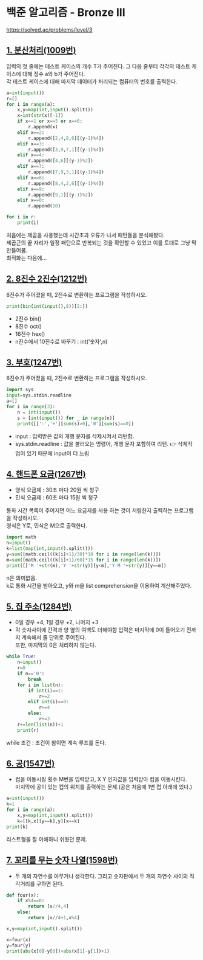 # 백준 알고리즘 - Bronze III
https://solved.ac/problems/level/3


## [1. 분산처리(1009번)](https://www.acmicpc.net/problem/1009)
입력의 첫 줄에는 테스트 케이스의 개수 T가 주어진다. 그 다음 줄부터 각각의 테스트 케이스에 대해 정수 a와 b가 주어진다.  
각 테스트 케이스에 대해 마지막 데이터가 처리되는 컴퓨터의 번호를 출력한다.
```python
a=int(input())
r=[]
for i in range(a):
    x,y=map(int,input().split())
    x=int(str(x)[-1])
    if x==1 or x==5 or x==6:
        r.append(x)
    elif x==2:
        r.append([2,4,8,6][(y-1)%4])
    elif x==3:
        r.append([3,9,7,1][(y-1)%4])
    elif x==4:
        r.append([4,6][(y-1)%2])
    elif x==7:
        r.append([7,9,3,1][(y-1)%4])
    elif x==8:
        r.append([8,4,2,6][(y-1)%4])
    elif x==9:
        r.append([9,1][(y-1)%2])
    elif x==0:
        r.append(10)

for i in r:
    print(i)
```
처음에는 제곱을 사용했는데 시간초과 오류가 나서 패턴들을 분석해봤다.  
제곱근의 끝 자리가 일정 패턴으로 반복되는 것을 확인할 수 있었고 이를 토대로 그냥 막 만들어봄.  
최적화는 다음에...


## [2. 8진수 2진수(1212번)](https://www.acmicpc.net/problem/1212)
8진수가 주어졌을 때, 2진수로 변환하는 프로그램을 작성하시오.
```python
print(bin(int(input(),8))[2:])
```
- 2진수 bin()
- 8진수 oct()
- 16진수 hex()
- n진수에서 10진수로 바꾸기 : int('숫자',n)


## [3. 부호(1247번)](https://www.acmicpc.net/problem/1247)
8진수가 주어졌을 때, 2진수로 변환하는 프로그램을 작성하시오.
```python
import sys
input=sys.stdin.readline
a=[]
for i in range(3):
    n = int(input())
    s = [int(input()) for _ in range(n)]
    print([['-','+'][sum(s)>0],'0'][sum(s)==0])
```
- input : 입력받은 값의 개행 문자를 삭제시켜서 리턴함.
- sys.stdin.readline : 값을 불러오는 명령어, 개행 문자 포함하여 리턴.
👉 삭제작업이 있기 때문에 input이 더 느림



## [4. 핸드폰 요금(1267번)](https://www.acmicpc.net/problem/1267)
- 영식 요금제 : 30초 마다 20원 씩 청구  
- 민식 요금제 : 60초 마다 15원 씩 청구

통화 시간 목록이 주어지면 어느 요금제를 사용 하는 것이 저렴한지 출력하는 프로그램을 작성하시오.  
영식은 Y로, 민식은 M으로 출력한다.
```python
import math
n=input()
k=list(map(int,input().split()))
y=sum([math.ceil((k[i]+1)/30)*10 for i in range(len(k))])
m=sum([math.ceil((k[i]+1)/60)*15 for i in range(len(k))])
print([['M '+str(m),'Y '+str(y)][y<m],'Y M '+str(y)][y==m])
```
n은 의미없음.  
k로 통화 시간을 받아오고, y와 m을 list comprehension을 이용하여 계산해주었다.


## [5. 집 주소(1284번)](https://www.acmicpc.net/problem/1284)
- 0일 경우 +4, 1일 경우 +2, 나머지 +3
- 각 숫자사이에 간격과 양 옆의 여백도 더해야함
입력은 마지막에 0이 들어오기 전까지 계속해서 줄 단위로 주어진다.  
또한, 마지막의 0은 처리하지 않는다.
```python
while True:
    n=input()
    r=0
    if n=='0':
        break
    for i in list(n):
        if int(i)==1:
            r+=2
        elif int(i)==0:
            r+=4
        else:
            r+=3
    r+=len(list(n))+1
    print(r)
```
while 조건 : 조건이 참이면 계속 루프를 돈다.


## [6. 공(1547번)](https://www.acmicpc.net/problem/1547)
- 컵을 이동시킬 횟수 M번을 입력받고, X Y 인자값을 입력받아 컵을 이동시킨다.  
마지막에 공이 있는 컵의 위치를 출력하는 문제.(공은 처음에 1번 컵 아래에 있다.)
```python
a=int(input())
k=1
for i in range(a):
    x,y=map(int,input().split())
    k=[[k,x][y==k],y][x==k]
print(k)
```
리스트형을 잘 이해하니 쉬웠던 문제. 


## [7. 꼬리를 무는 숫자 나열(1598번)](https://www.acmicpc.net/problem/1598)
- 두 개의 자연수를 아무거나 생각한다. 그리고 숫자판에서 두 개의 자연수 사이의 직각거리를 구하면 된다.
```python
def four(x):
    if x%4==0:
        return [x//4,4]
    else:
        return [x//4+1,x%4]

x,y=map(int,input().split())

x=four(x)
y=four(y)
print(abs(x[0]-y[0])+abs(x[1]-y[1])+1)
```



